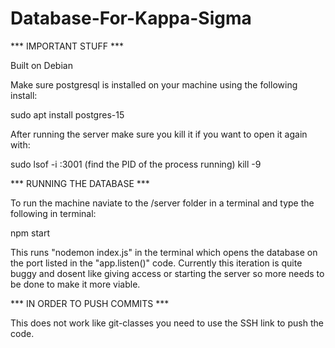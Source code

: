 # Database-For-Kappa-Sigma
*** IMPORTANT STUFF ***

Built on Debian

Make sure postgresql is installed on your machine using the following install:

sudo apt install postgres-15

After running the server make sure you kill it if you want to open it again with:

sudo lsof -i :3001 (find the PID of the process running)
kill -9 <PID>

*** RUNNING THE DATABASE ***

To run the machine naviate to the /server folder in a terminal and type the following in terminal:

npm start

This runs "nodemon index.js" in the terminal which opens the database on the port listed in the "app.listen(<port>)" code. 
Currently this iteration is quite buggy and dosent like giving access or starting the server so more needs to be done to make it more viable.

*** IN ORDER TO PUSH COMMITS ***

This does not work like git-classes you need to use the SSH link to push the code.